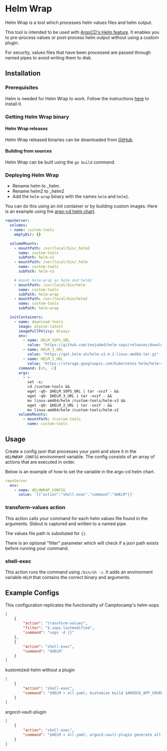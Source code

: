 # Helm Wrap

Helm Wrap is a tool which processes helm values files and helm output.

This tool is intended to be used with [ArgoCD's Helm feature](https://argoproj.github.io/argo-cd/user-guide/helm/).  It enables you to pre-process values or post-process helm output without using a custom plugin.

For security, values files that have been processed are passed through named pipes to avoid writing them to disk.

## Installation

### Prerequisites

Helm is needed for Helm Wrap to work. Follow the instructions [here](https://helm.sh/docs/intro/install/) to install it.

### Getting Helm Wrap binary

#### Helm Wrap releases

Helm Wrap released binaries can be downloaded from [GitHub](https://github.com/teejaded/helm-wrap/releases).

#### Building from sources

Helm Wrap can be built using the `go build` command.

### Deploying Helm Wrap

* Rename helm to _helm.
* Rename helm2 to _helm2 
* Add the `helm-wrap` binary with the names `helm` and `helm2`. 

You can do this using an init container or by building custom images.  Here is an example using the [argo-cd helm chart](https://github.com/argoproj/argo-helm/tree/master/charts/argo-cd).

```yaml
repoServer:
  volumes:
  - name: custom-tools
    emptyDir: {}

  volumeMounts:
    - mountPath: /usr/local/bin/_helm2
      name: custom-tools
      subPath: helm-v2
    - mountPath: /usr/local/bin/_helm
      name: custom-tools
      subPath: helm-v3

    # mount helm-wrap as helm and helm2
    - mountPath: /usr/local/bin/helm
      name: custom-tools
      subPath: helm-wrap
    - mountPath: /usr/local/bin/helm2
      name: custom-tools
      subPath: helm-wrap

  initContainers:
    - name: download-tools
      image: alpine:latest
      imagePullPolicy: Always
      env:
        - name: HELM_SOPS_URL
          value: "https://github.com/teejaded/helm-sops/releases/download/20201103-2/helm-sops_20201103-2_linux_amd64.tar.gz"
        - name: HELM_3_URL
          value: "https://get.helm.sh/helm-v3.4.2-linux-amd64.tar.gz"
        - name: HELM_2_URL
          value: "https://storage.googleapis.com/kubernetes-helm/helm-v2.17.0-linux-amd64.tar.gz"
      command: [sh, -c]
      args:
        - >-
          set -x;
          cd /custom-tools &&
          wget -qO- $HELM_SOPS_URL | tar -xvzf - &&
          wget -qO- $HELM_3_URL | tar -xvzf - &&
          mv linux-amd64/helm /custom-tools/helm-v3 &&
          wget -qO- $HELM_2_URL | tar -xvzf - &&
          mv linux-amd64/helm /custom-tools/helm-v2
      volumeMounts:
        - mountPath: /custom-tools
          name: custom-tools
```

## Usage

Create a config json that processes your yaml and store it in the `HELMWRAP_CONFIG` environment variable.  The config consists of an array of actions that are executed in order.


Below is an example of how to set the variable in the argo-cd helm chart.

```yaml
repoServer
  env:
    - name: HELMWRAP_CONFIG
      value: '[{"action":"shell-exec","command":"$HELM"}]'
```

### transform-values action

This action calls your command for each helm values file found in the arguments. Stdout is captured and written to a named pipe.

The values file path is subsituted for `{}`.

There is an optional "filter" parameter which will check if a json path exists before running your command.


### shell-exec

This action runs the command using `/bin/sh -c`.  It adds an environment variable `HELM` that contains the correct binary and arguments.

## Example Configs

This configuration replicates the functionality of Camptocamp's helm-sops

```json
[
	{
		"action": "transform-values",
		"filter": "$.sops.lastmodified",
		"command": "sops -d {}"
	},
	{
		"action": "shell-exec",
		"command": "$HELM"
	}
]
```

kustomized-helm without a plugin

```json
[
	{
		"action": "shell-exec",
		"command": "$HELM > all.yaml; kustomize build $ARGOCD_APP_SOURCE_TARGET_REVISION"
	}
]
```

argocd-vault-plugin

```json
[
	{
		"action": "shell-exec",
		"command": "$HELM > all.yaml; argocd-vault-plugin generate all.yaml"
	}
]
```